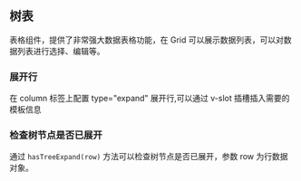 <div class="demo-header">
<p class="overviewicon">
  <span class="wapi-list-form"/>
</p>

## 树表

<nova-uxlink widget-name="Grid"></nova-uxlink>

表格组件，提供了非常强大数据表格功能，在 Grid 可以展示数据列表，可以对数据列表进行选择、编辑等。
</div>

### 展开行

在 column 标签上配置 type="expand" 展开行,可以通过 v-slot 插槽插入需要的模板信息

<nova-demo-view link="grid/tree-table/tree-grid-expand"></nova-demo-view>

### 检查树节点是否已展开

通过 `hasTreeExpand(row)` 方法可以检查树节点是否已展开，参数 row 为行数据对象。

<nova-demo-view link="grid/tree-table/hasTreeExpand"></nova-demo-view>

<br>
